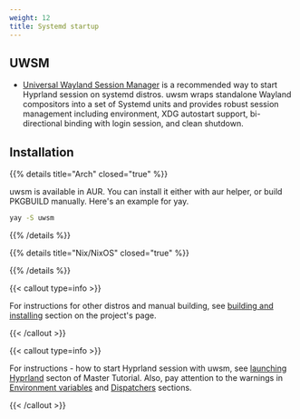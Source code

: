 ```yaml
---
weight: 12
title: Systemd startup
---
```


## UWSM

- [Universal Wayland Session Manager](https://github.com/Vladimir-csp/uwsm) is a recommended way to start Hyprland session on systemd distros. uwsm wraps standalone Wayland compositors into a set of Systemd units and provides robust session management including environment, XDG autostart support, bi-directional binding with login session, and clean shutdown.

## Installation

{{% details title="Arch" closed="true" %}}

uwsm is available in AUR. You can install it either with aur helper, or build PKGBUILD manually. Here's an example for yay.

```sh
yay -S uwsm
```

{{% /details %}}

{{% details title="Nix/NixOS" closed="true" %}}


{{% /details %}}


 {{< callout type=info >}}

For instructions for other distros and manual building, see [building and installing](https://github.com/Vladimir-csp/uwsm?tab=readme-ov-file#installation) section on the project's page.

 {{< /callout >}}

 {{< callout type=info >}}
 
For instructions - how to start Hyprland session with uwsm, see [launching Hyprland](../../Master-Tutorial#launching-hyprland) secton of Master Tutorial. Also, pay attention to the warnings in [Environment variables](../../Environment-variables#xdg-specifications) and [Dispatchers](../../Dispatchers) sections.
 
 {{< /callout >}}
